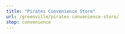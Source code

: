 ```yaml
---
title: "Pirates Convenience Store"
url: /greenville/pirates-convenience-store/
shop: convenience
---
```

